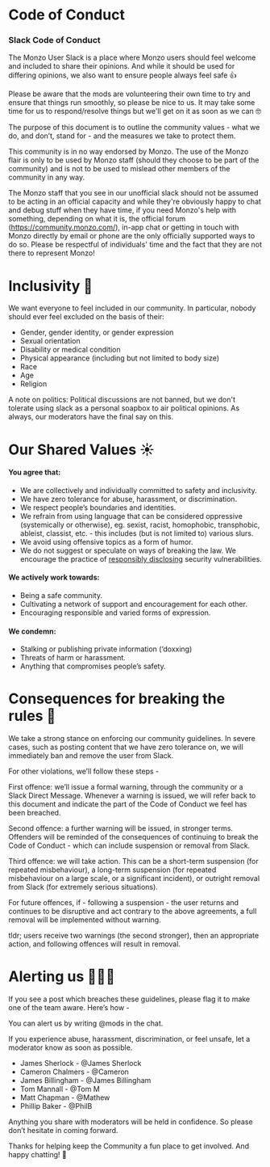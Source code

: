 # Code of Conduct
### Slack Code of Conduct


The Monzo User Slack is a place where Monzo users should feel welcome and included to share their opinions. And while it should be used for differing opinions, we also want to ensure people always feel safe 👍

Please be aware that the mods are volunteering their own time to try and ensure that things run smoothly, so please be nice to us. It may take some time for us to respond/resolve things but we'll get on it as soon as we can 🤓

The purpose of this document is to outline the community values - what we do, and don’t, stand for - and the measures we take to protect them.

This community is in no way endorsed by Monzo. The use of the Monzo flair is only to be used by Monzo staff (should they choose to be part of the community) and is not to be used to mislead other members of the community in any way.

The Monzo staff that you see in our unofficial slack should not be assumed to be acting in an official capacity and while they're obviously happy to chat and debug stuff when they have time, if you need Monzo's help with something, depending on what it is, the official forum (https://community.monzo.com/), in-app chat or getting in touch with Monzo directly by email or phone are the only officially supported ways to do so. Please be respectful of individuals' time and the fact that they are not there to represent Monzo!

# Inclusivity 🙌
We want everyone to feel included in our community. In particular, nobody should ever feel excluded on the basis of their:

* Gender, gender identity, or gender expression
* Sexual orientation
* Disability or medical condition
* Physical appearance (including but not limited to body size)
* Race
* Age
* Religion

A note on politics: Political discussions are not banned, but we don't tolerate using slack as a personal soapbox to air political opinions. As always, our moderators have the final say on this.

# Our Shared Values ☀️

#### You agree that:

  * We are collectively and individually committed to safety and inclusivity.
  * We have zero tolerance for abuse, harassment, or discrimination.
  * We respect people’s boundaries and identities.
  * We refrain from using language that can be considered oppressive (systemically or otherwise), eg. sexist, racist, homophobic, transphobic, ableist, classist, etc. - this includes (but is not limited to) various slurs.
  * We avoid using offensive topics as a form of humor.
  * We do not suggest or speculate on ways of breaking the law. We encourage the practice of [responsibly disclosing](https://www.bugcrowd.com/resource/what-is-responsible-disclosure/) security vulnerabilities.

#### We actively work towards:

  * Being a safe community.
  * Cultivating a network of support and encouragement for each other.
  * Encouraging responsible and varied forms of expression.

#### We condemn:

  * Stalking or publishing private information (‘doxxing)
  * Threats of harm or harassment.
  * Anything that compromises people’s safety.


# Consequences for breaking the rules 🚨

We take a strong stance on enforcing our community guidelines. In severe cases, such as posting content that we have zero tolerance on, we will immediately ban and remove the user from Slack.

For other violations, we’ll follow these steps -

First offence: we’ll issue a formal warning, through the community or a Slack Direct Message. Whenever a warning is issued, we will refer back to this document and indicate the part of the Code of Conduct we feel has been breached.

Second offence: a further warning will be issued, in stronger terms. Offenders will be reminded of the consequences of continuing to break the Code of Conduct - which can include suspension or removal from Slack.

Third offence: we will take action. This can be a short-term suspension (for repeated misbehaviour), a long-term suspension (for repeated misbehaviour on a large scale, or a significant incident), or outright removal from Slack (for extremely serious situations).

For future offences, if - following a suspension - the user returns and continues to be disruptive and act contrary to the above agreements, a full removal will be implemented without warning.

tldr; users receive two warnings (the second stronger), then an appropriate action, and following offences will result in removal.

# Alerting us 🙋🙋‍♂️

If you see a post which breaches these guidelines, please flag it to make one of the team aware. Here’s how -

You can alert us by writing @mods in the chat.

If you experience abuse, harassment, discrimination, or feel unsafe, let a moderator know as soon as possible.

- James Sherlock - @James Sherlock
- Cameron Chalmers - @Cameron
- James Billingham - @James Billingham
- Tom Mannall - @Tom M 
- Matt Chapman - @Mathew 
- Phillip Baker - @PhilB

Anything you share with moderators will be held in confidence. So please don’t hesitate in coming forward.

Thanks for helping keep the Community a fun place to get involved. And happy chatting! 💖
